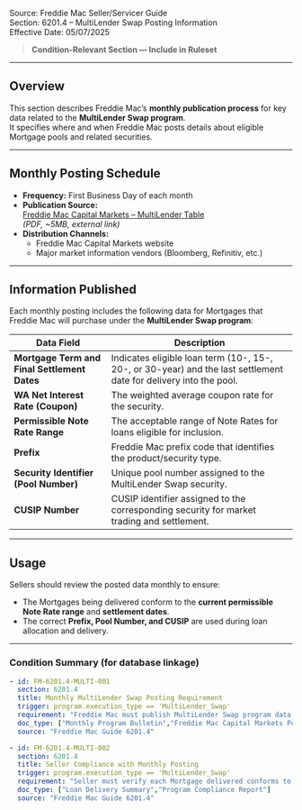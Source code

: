 Source: Freddie Mac Seller/Servicer Guide  
Section: 6201.4 – MultiLender Swap Posting Information  
Effective Date: 05/07/2025  

> **Condition-Relevant Section — Include in Ruleset**

---

## Overview
This section describes Freddie Mac’s **monthly publication process** for key data related to the **MultiLender Swap program**.  
It specifies where and when Freddie Mac posts details about eligible Mortgage pools and related securities.

---

## Monthly Posting Schedule

- **Frequency:** First Business Day of each month  
- **Publication Source:**  
  [Freddie Mac Capital Markets – MultiLender Table](https://capitalmarkets.freddiemac.com/mbs/data/FRE_Multilender_Table.txt)  
  *(PDF, ~5MB, external link)*  
- **Distribution Channels:**  
  - Freddie Mac Capital Markets website  
  - Major market information vendors (Bloomberg, Refinitiv, etc.)

---

## Information Published

Each monthly posting includes the following data for Mortgages that Freddie Mac will purchase under the **MultiLender Swap program**:

| Data Field | Description |
|-------------|--------------|
| **Mortgage Term and Final Settlement Dates** | Indicates eligible loan term (10-, 15-, 20-, or 30-year) and the last settlement date for delivery into the pool. |
| **WA Net Interest Rate (Coupon)** | The weighted average coupon rate for the security. |
| **Permissible Note Rate Range** | The acceptable range of Note Rates for loans eligible for inclusion. |
| **Prefix** | Freddie Mac prefix code that identifies the product/security type. |
| **Security Identifier (Pool Number)** | Unique pool number assigned to the MultiLender Swap security. |
| **CUSIP Number** | CUSIP identifier assigned to the corresponding security for market trading and settlement. |

---

## Usage
Sellers should review the posted data monthly to ensure:
- The Mortgages being delivered conform to the **current permissible Note Rate range** and **settlement dates**.
- The correct **Prefix, Pool Number, and CUSIP** are used during loan allocation and delivery.

---

### Condition Summary (for database linkage)
```yaml
- id: FM-6201.4-MULTI-001
  section: 6201.4
  title: Monthly MultiLender Swap Posting Requirement
  trigger: program.execution_type == 'MultiLender_Swap'
  requirement: "Freddie Mac must publish MultiLender Swap program data on the first Business Day of each month, including term, settlement dates, WA Net Interest Rate, permissible Note Rate range, Prefix, Security ID, and CUSIP."
  doc_type: ["Monthly Program Bulletin","Freddie Mac Capital Markets Posting"]
  source: "Freddie Mac Guide 6201.4"

- id: FM-6201.4-MULTI-002
  section: 6201.4
  title: Seller Compliance with Monthly Posting
  trigger: program.execution_type == 'MultiLender_Swap'
  requirement: "Seller must verify each Mortgage delivered conforms to the current MultiLender Swap posting (term, Note Rate range, and settlement date)."
  doc_type: ["Loan Delivery Summary","Program Compliance Report"]
  source: "Freddie Mac Guide 6201.4"
